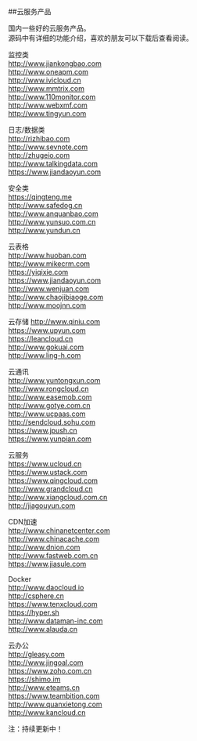 ##云服务产品

国内一些好的云服务产品。</br>
源码中有详细的功能介绍，喜欢的朋友可以下载后查看阅读。</br>

监控类</br>
http://www.jiankongbao.com</br>
http://www.oneapm.com</br>
http://www.ivicloud.cn</br>
http://www.mmtrix.com</br>
http://www.110monitor.com</br>
http://www.webxmf.com</br>
http://www.tingyun.com</br>

日志/数据类</br>
http://rizhibao.com</br>
http://www.sevnote.com</br>
http://zhugeio.com</br>
http://www.talkingdata.com</br>
https://www.jiandaoyun.com</br>

安全类</br>
https://qingteng.me</br>
http://www.safedog.cn</br>
http://www.anquanbao.com</br>
http://www.yunsuo.com.cn</br>
http://www.yundun.cn</br>

云表格</br>
http://www.huoban.com</br>
http://www.mikecrm.com</br>
https://yiqixie.com</br>
https://www.jiandaoyun.com</br>
http://www.wenjuan.com</br>
http://www.chaojibiaoge.com</br>
http://www.moojnn.com</br>

云存储
http://www.qiniu.com</br>
https://www.upyun.com</br>
https://leancloud.cn</br>
http://www.gokuai.com</br>
http://www.ling-h.com</br>

云通讯</br>
http://www.yuntongxun.com</br>
http://www.rongcloud.cn</br>
http://www.easemob.com</br>
http://www.gotye.com.cn</br>
http://www.ucpaas.com</br>
http://sendcloud.sohu.com</br>
https://www.jpush.cn</br>
https://www.yunpian.com</br>

云服务</br>
https://www.ucloud.cn</br>
https://www.ustack.com</br>
https://www.qingcloud.com</br>
http://www.grandcloud.cn</br>
http://www.xiangcloud.com.cn</br>
http://jiagouyun.com</br>

CDN加速</br>
http://www.chinanetcenter.com</br>
http://www.chinacache.com</br>
http://www.dnion.com</br>
http://www.fastweb.com.cn</br>
https://www.jiasule.com</br>

Docker</br>
http://www.daocloud.io</br>
http://csphere.cn</br>
https://www.tenxcloud.com</br>
https://hyper.sh</br>
http://www.dataman-inc.com</br>
http://www.alauda.cn</br>

云办公</br>
http://gleasy.com</br>
http://www.jingoal.com</br>
https://www.zoho.com.cn</br>
https://shimo.im</br>
http://www.eteams.cn</br>
https://www.teambition.com</br>
http://www.quanxietong.com</br>
http://www.kancloud.cn</br>

注：持续更新中！
